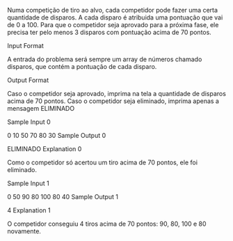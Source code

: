 Numa competição de tiro ao alvo, cada competidor pode fazer uma certa quantidade de disparos. A cada disparo é atribuida uma pontuação que vai de 0 a 100. Para que o competidor seja aprovado para a próxima fase, ele precisa ter pelo menos 3 disparos com pontuação acima de 70 pontos.

Input Format

A entrada do problema será sempre um array de números chamado disparos, que contém a pontuação de cada disparo.

Output Format

Caso o competidor seja aprovado, imprima na tela a quantidade de disparos acima de 70 pontos. Caso o competidor seja eliminado, imprima apenas a mensagem ELIMINADO

Sample Input 0

0 10 50 70 80 30
Sample Output 0

ELIMINADO
Explanation 0

Como o competidor só acertou um tiro acima de 70 pontos, ele foi eliminado.

Sample Input 1

0 50 90 80 100 80 40
Sample Output 1

4
Explanation 1

O competidor conseguiu 4 tiros acima de 70 pontos: 90, 80, 100 e 80 novamente.
